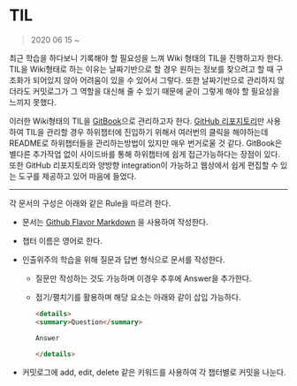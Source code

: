 # TIL 

> 2020 06 15 ~ 

최근 학습을 하다보니 기록해야 할 필요성을 느껴 Wiki 형태의 TIL을 진행하고자 한다. TIL을 Wiki형태로 하는 이유는 날짜기반으로 할 경우 원하는 정보를 찾으려고 할 때 구조화가 되어있지 않아 어려움이 있을 수 있어서 그렇다. 또한 날짜기반으로 관리하지 않더라도 커밋로그가 그 역할을 대신해 줄 수 있기 때문에 굳이 그렇게 해야 할 필요성을 느끼지 못했다.

이러한 Wiki형태의 TIL을 [GitBook](https://app.gitbook.com/@yongjae-lee/s/dididy-til/)으로 관리하고자 한다. [GitHub 리포지토리](https://github.com/dididy/til)만 사용하여 TIL을 관리할 경우 하위챕터에 진입하기 위해서 여러번의 클릭을 해야하는데 README로 하위챕터들을 관리하는방법이 있지만 매우 번거로울 것 같다. GitBook은 별다른 추가작업 없이 사이드바를 통해 하위챕터에 쉽게 접근가능하다는 장점이 있다. 또한 GitHub 리포지토리와 양방향 integration이 가능하고 웹상에서 쉽게 편집할 수 있는 도구를 제공하고 있어 마음에 들었다.

---

각 문서의 구성은 아래와 같은 Rule을 따르려 한다.

- 문서는 [Github Flavor Markdown](https://guides.github.com/features/mastering-markdown/) 을 사용하여 작성한다.

- 챕터 이름은 영어로 한다.

- 인출위주의 학습을 위해 질문과 답변 형식으로 문서를 작성한다.

  - 질문만 작성하는 것도 가능하며 이경우 추후에 Answer을 추가한다.

  - 접기/펼치기를 활용하며 해당 요소는 아래와 같이 삽입 가능하다.

    ```html
    <details>
    <summary>Question</summary>
    
    Answer
      
    </details>
    ```

- 커밋로그에 add, edit, delete 같은 키워드를 사용하여 각 챕터별로 커밋을 나눈다. 

